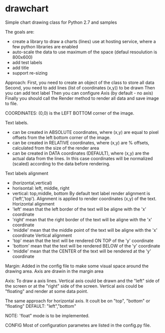 # drawchart
Simple chart drawing class for Python 2.7 and samples

The goals are:
- create a library to draw a charts (lines) use at hosting service, where a few python libraries are enabled
- auto-scale the data to use maximum of the space (defaul resoulution is 800x600)
- add test labels
- add title
- support re-sizing 

Approach:
First, you need to create an object of the class to store all data
Second, you need to add lines (list of coordinates (x,y)) to be drawn
Then you can add text label
Then you can configure Axis (by default - no axis)
Finally you should call the Render method to render all data and save image to file.

COORDINATES:
(0,0) is the LEFT BOTTOM corner of the image.

Text labels.
- can be created in ABSOLUTE coordinates, where (x,y) are equal to pixel offsets from the left bottom corner of the image.
- can be created in RELATIVE coordinates, where (x,y) are % offsets, calculated from the size of the render area
- can be created in DATA  coordinates (DEFAULT), where (x,y) are the actual data from the lines. In this case coordinates will be normalized (scaled) according to the data before rendering.

Text labels alignment
- (horizontal,vertical)
- horisontal:  left, middle, right
- vertical: top,middle, bottom
By default text label render alignment is ('left','top').
Alignment is applied to render coordinates (x,y) of the text. 
Horizontal alignment
- 'left' mean that the left border of the text will be aligne with the 'x' coordinate
- 'right' mean that the right border of the text will be aligne with the 'x' coordinate
- 'middle' mean that the middle point of the text will be aligne with the 'x' coordinate
Vertical alignment
- 'top' mean that the text will be rendered ON TOP of the 'y' coordinate
- 'bottom' mean that the text will be rendered BELOW of the 'y' coordinate
- 'middle' mean that the CENTER of the text will be rendered at the 'y' coordinate

Margin:
Added in the config file to make some visual space around the drawing area. 
Axis are drawin in the margin area

Axis:
To draw a axis lines.
Vertical axis could be drawn and the "left" side of the screen or at the "right" side of the screen.
Vertical axis could be "floating" and render at some data point.

The same approach for horizontal axis.  It coult be on "top", "bottom" or "floating"
DEFAULT: "left","bottom"

NOTE: 'float" mode is to be implemented.

CONFIG
Most of configuration parametes are listed in the config.py file. 
